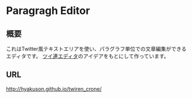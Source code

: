 # Paragragh Editor
## 概要
これはTwitter風テキストエリアを使い、パラグラフ単位での文章編集ができるエディタです。
[ツイ連エディタ](http://twiren.sakura.ne.jp/)のアイデアをもとにして作っています。
## URL
http://hyakuson.github.io/twiren_crone/